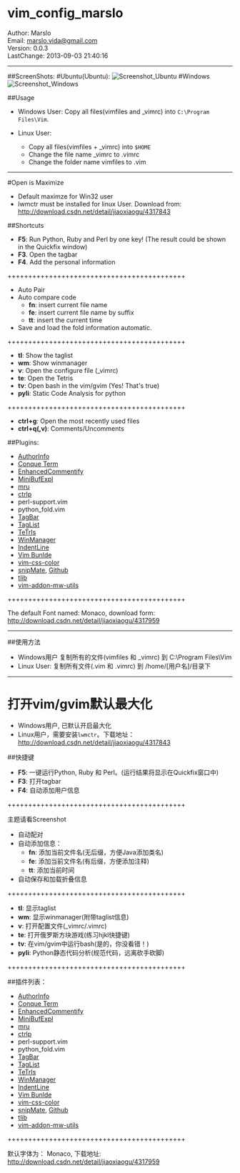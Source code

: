 vim_config_marslo
=================

Author: Marslo  
Email: marslo.vida@gmail.com  
Version: 0.0.3  
LastChange: 2013-09-03 21:40:16   

-----------------------------
##ScreenShots:
#Ubuntu(Ubuntu):
![Screenshot_Ubuntu](https://github.com/woainvzu/Vim_config_marslo/blob/master/Screenshots/Screenshots_Ubuntu.png?raw=true)
#Windows
![Screenshot_Windows](https://github.com/woainvzu/Vim_config_marslo/blob/master/Screenshots/screenshot_gvim.png?raw=true)


##Usage
- Windows User:
    Copy all files(vimfiles and _vimrc) into `C:\Program Files\Vim`.

- Linux User:
    - Copy all files(vimfiles + _vimrc) into `$HOME`
    - Change the file name _vimrc to .vimrc
    - Change the folder name vimfiles to .vim


-----------------------------

#Open is Maximize  
- Default maximze for Win32 user  
- lwmctr must be installed for linux User. Download from: http://download.csdn.net/detail/jiaoxiaogu/4317843  

##Shortcuts

- **F5**: Run Python, Ruby and Perl by one key! (The result could be shown in the Quickfix window)
- **F3**. Open the tagbar
- **F4**. Add the personal information

+++++++++++++++++++++++++++++++++++++++++++

- Auto Pair
- Auto compare code
    -  **<leader>fn**: insert current file name
    -  **<leader>fe**: insert current file name by suffix
    -  **<leader>tt**:  insert the current time
- Save and load the fold information automatic.

+++++++++++++++++++++++++++++++++++++++++++

- **tl**:     Show the taglist
- **wm**:     Show winmanager
- **<leader>v**:     Open the configure file (_vimrc)
- **<leader>te**:    Open the Tetris
- **tv**:     Open bash in the vim/gvim (Yes! That's true)
- **pyli**:   Static Code Analysis for python

+++++++++++++++++++++++++++++++++++++++++++

- **ctrl+g**:     Open the most recently used files
- **ctrl+q(,v)**: Comments/Uncomments


##Plugins:
- [AuthorInfo](https://github.com/vim-scripts/AuthorInfo)
- [Conque Term](http://code.google.com/p/conque/)
- [EnhancedCommentify](https://github.com/hrp/EnhancedCommentify)
- [MiniBufExpl](http://www.vim.org/scripts/script.php?script_id=159)
- [mru](https://github.com/vim-scripts/mru.vim)
- [ctrlp](https://github.com/kien/ctrlp.vim)
- perl-support.vim
- python_fold.vim
- [TagBar](http://majutsushi.github.io/tagbar/)
- [TagList](http://vim-taglist.sourceforge.net/)
- [TeTrIs](https://github.com/vim-scripts/TeTrIs.vim)
- [WinManager](https://github.com/vim-scripts/winmanager)
- [IndentLine](https://github.com/Yggdroot/indentLine)
- [Vim Bunlde](https://github.com/gmarik/vundle)
- [vim-css-color](https://github.com/skammer/vim-css-color)
- [snipMate](http://www.vim.org/scripts/script.php?script_id=2540), [Github](https://github.com/garbas/vim-snipmate)
- [tlib](https://github.com/tomtom/tlib_vim)
- [vim-addon-mw-utils](https://github.com/MarcWeber/vim-addon-mw-utils)

+++++++++++++++++++++++++++++++++++++++++++

The default Font named: Monaco, download form: http://download.csdn.net/detail/jiaoxiaogu/4317959

-----------------------------

##使用方法
- Windows用户
    复制所有的文件(vimfiles 和 _vimrc) 到 C:\Program Files\Vim
- Linux User:
    复制所有文件(.vim 和 .vimrc) 到 /home/[用户名]/目录下

-----------------------------

# 打开vim/gvim默认最大化  
- Windows用户, 已默认开启最大化  
- Linux用户，需要安装`lwmctr`。下载地址：http://download.csdn.net/detail/jiaoxiaogu/4317843  

##快捷键
- **F5**: 一键运行Python, Ruby 和 Perl。(运行结果将显示在Quickfix窗口中)
- **F3**: 打开tagbar
- **F4**: 自动添加用户信息

+++++++++++++++++++++++++++++++++++++++++++

主题请看Screenshot
- 自动配对
- 自动添加信息：
    - **<leader>fn**: 添加当前文件名(无后缀，方便Java添加类名)
    - **<leader>fe**: 添加当前文件名(有后缀，方便添加注释)
    - **<leader>tt**: 添加当前时间
- 自动保存和加载折叠信息

+++++++++++++++++++++++++++++++++++++++++++

- **tl**: 显示taglist
- **wm**: 显示winmanager(附带taglist信息)
- **<leader>v**: 打开配置文件(_vimrc/.vimrc)
- **<leader>te**: 打开俄罗斯方块游戏(练习hjkl快捷键)
- **tv**: 在vim/gvim中运行bash(是的，你没看错！)
- **pyli**: Python静态代码分析(规范代码，远离砍手砍脚)

+++++++++++++++++++++++++++++++++++++++++++

##插件列表：
- [AuthorInfo](https://github.com/vim-scripts/AuthorInfo)
- [Conque Term](http://code.google.com/p/conque/)
- [EnhancedCommentify](https://github.com/hrp/EnhancedCommentify)
- [MiniBufExpl](http://www.vim.org/scripts/script.php?script_id=159)
- [mru](https://github.com/vim-scripts/mru.vim)
- [ctrlp](https://github.com/kien/ctrlp.vim)
- perl-support.vim
- python_fold.vim
- [TagBar](http://majutsushi.github.io/tagbar/)
- [TagList](http://vim-taglist.sourceforge.net/)
- [TeTrIs](https://github.com/vim-scripts/TeTrIs.vim)
- [WinManager](https://github.com/vim-scripts/winmanager)
- [IndentLine](https://github.com/Yggdroot/indentLine)
- [Vim Bunlde](https://github.com/gmarik/vundle)
- [vim-css-color](https://github.com/skammer/vim-css-color)
- [snipMate](http://www.vim.org/scripts/script.php?script_id=2540), [Github](https://github.com/garbas/vim-snipmate)
- [tlib](https://github.com/tomtom/tlib_vim)
- [vim-addon-mw-utils](https://github.com/MarcWeber/vim-addon-mw-utils)
    
+++++++++++++++++++++++++++++++++++++++++++

默认字体为： Monaco, 下载地址: http://download.csdn.net/detail/jiaoxiaogu/4317959
